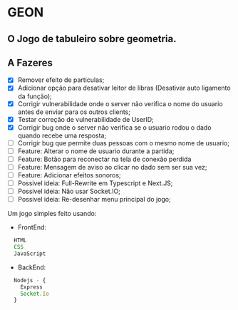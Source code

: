 # GEON

## O Jogo de tabuleiro sobre geometria.

## A Fazeres

- [X] Remover efeito de particulas;
- [X] Adicionar opção para desativar leitor de libras (Desativar auto ligamento da função);
- [X] Corrigir vulnerabilidade onde o server não verifica o nome do usuario antes de enviar para os outros clients;
- [X] Testar correção de vulnerabilidade de UserID;
- [X] Corrigir bug onde o server não verifica se o usuario rodou o dado quando recebe uma resposta;
- [ ] Corrigir bug que permite duas pessoas com o mesmo nome de usuario;
- [ ] Feature: Alterar o nome de usuario durante a partida;
- [ ] Feature: Botão para reconectar na tela de conexão perdida
- [ ] Feature: Mensagem de aviso ao clicar no dado sem ser sua vez;
- [ ] Feature: Adicionar efeitos sonoros;
- [ ] Possivel ideia: Full-Rewrite em Typescript e Next.JS;
- [ ] Possivel ideia: Não usar Socket.IO;
- [ ] Possivel ideia: Re-desenhar menu principal do jogo;

Um jogo simples feito usando:

- FrontEnd:

```javascript
  HTML
  CSS
  JavaScript
```

- BackEnd:

```javascript
  Nodejs - {
    Express
    Socket.Io
  }
```
